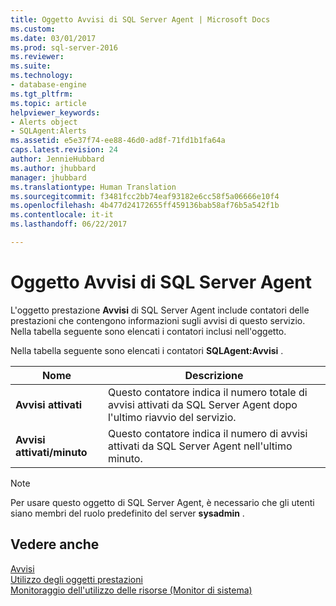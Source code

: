 ```yaml
---
title: Oggetto Avvisi di SQL Server Agent | Microsoft Docs
ms.custom: 
ms.date: 03/01/2017
ms.prod: sql-server-2016
ms.reviewer: 
ms.suite: 
ms.technology:
- database-engine
ms.tgt_pltfrm: 
ms.topic: article
helpviewer_keywords:
- Alerts object
- SQLAgent:Alerts
ms.assetid: e5e37f74-ee88-46d0-ad8f-71fd1b1fa64a
caps.latest.revision: 24
author: JennieHubbard
ms.author: jhubbard
manager: jhubbard
ms.translationtype: Human Translation
ms.sourcegitcommit: f3481fcc2bb74eaf93182e6cc58f5a06666e10f4
ms.openlocfilehash: 4b477d24172655ff459136bab58af76b5a542f1b
ms.contentlocale: it-it
ms.lasthandoff: 06/22/2017

---
```

# <a name="sql-server-agent-alerts-object"></a>Oggetto Avvisi di SQL Server Agent
  L'oggetto prestazione **Avvisi** di SQL Server Agent include contatori delle prestazioni che contengono informazioni sugli avvisi di questo servizio. Nella tabella seguente sono elencati i contatori inclusi nell'oggetto.  
  
 Nella tabella seguente sono elencati i contatori **SQLAgent:Avvisi** .  
  
|Nome|Descrizione|  
|----------|-----------------|  
|**Avvisi attivati**|Questo contatore indica il numero totale di avvisi attivati da SQL Server Agent dopo l'ultimo riavvio del servizio.|  
|**Avvisi attivati/minuto**|Questo contatore indica il numero di avvisi attivati da SQL Server Agent nell'ultimo minuto.|  
  
> [!NOTE]  
>  Per usare questo oggetto di SQL Server Agent, è necessario che gli utenti siano membri del ruolo predefinito del server **sysadmin** .  
  
## <a name="see-also"></a>Vedere anche  
 [Avvisi](http://msdn.microsoft.com/library/3f57d0f0-4781-46ec-82cd-b751dc5affef)   
 [Utilizzo degli oggetti prestazioni](http://msdn.microsoft.com/library/830b843a-6b2a-4620-a51b-98358e9fc54b)   
 [Monitoraggio dell'utilizzo delle risorse &#40;Monitor di sistema&#41;](../../relational-databases/performance-monitor/monitor-resource-usage-system-monitor.md)  
  
  
